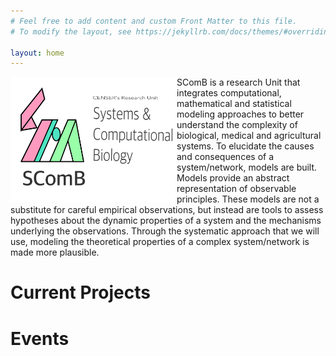 ```yaml
---
# Feel free to add content and custom Front Matter to this file.
# To modify the layout, see https://jekyllrb.com/docs/themes/#overriding-theme-defaults

layout: home
---
```

<img src='./assets/logo.png' width='266' height='200' align='left' /> SComB is a research Unit that integrates computational, mathematical and statistical modeling approaches to better understand the complexity of biological, medical and agricultural systems. To elucidate the causes and consequences of a system/network, models are built. Models provide an abstract representation of observable principles. These models are not a substitute for careful empirical observations, but instead are tools to assess hypotheses about the dynamic properties of a system and the mechanisms underlying the observations. Through the systematic approach that we will use, modeling the theoretical properties of a complex system/network is made more plausible.

# Current Projects

# Events